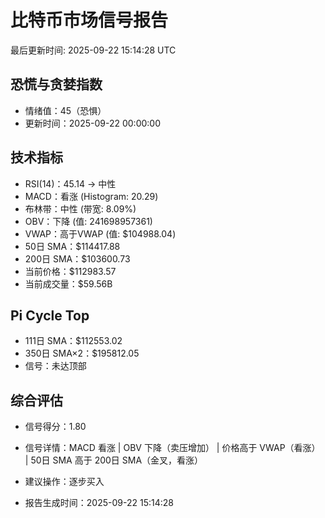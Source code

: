 # 比特币市场信号报告

最后更新时间: 2025-09-22 15:14:28 UTC

## 恐慌与贪婪指数
- 情绪值：45（恐惧）
- 更新时间：2025-09-22 00:00:00

## 技术指标
- RSI(14)：45.14 → 中性
- MACD：看涨 (Histogram: 20.29)
- 布林带：中性 (带宽: 8.09%)
- OBV：下降 (值: 241698957361)
- VWAP：高于VWAP (值: $104988.04)
- 50日 SMA：$114417.88
- 200日 SMA：$103600.73
- 当前价格：$112983.57
- 当前成交量：$59.56B

## Pi Cycle Top
- 111日 SMA：$112553.02
- 350日 SMA×2：$195812.05
- 信号：未达顶部

## 综合评估
- 信号得分：1.80
- 信号详情：MACD 看涨 | OBV 下降（卖压增加） | 价格高于 VWAP（看涨） | 50日 SMA 高于 200日 SMA（金叉，看涨）
- 建议操作：逐步买入

- 报告生成时间：2025-09-22 15:14:28
